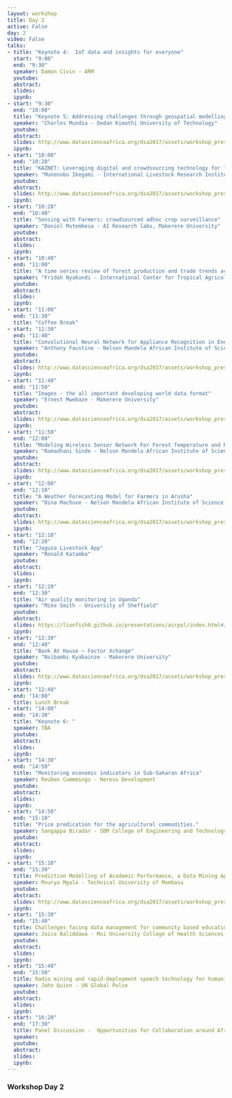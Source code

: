```yaml
---
layout: workshop
title: Day 2
active: False
day: 2
video: False
talks:
- title: "Keynote 4:  IoT data and insights for everyone"
  start: "9:00"
  end: "9:30"
  speaker: Damon Civin - ARM
  youtube:
  abstract:
  slides:
  ipynb:
- start: "9:30"
  end: "10:00"
  title: "Keynote 5: Addressing challenges through geospatial modelling in Kenya"
  speaker: "Charles Mundia - Dedan Kimathi University of Technology"
  youtube:
  abstract:
  slides: http://www.datascienceafrica.org/dsa2017/assets/workshop_presentations/CharlesMundia.pdf
  ipynb:
- start: "10:00"
  end: "10:20"
  title: "KAZNET: Leveraging digital and crowdsourcing technology for livestock market data collection"
  speaker: "Munenobu Ikegami - International Livestock Research Institute"
  youtube:
  abstract:
  slides: http://www.datascienceafrica.org/dsa2017/assets/workshop_presentations/ILRI.pdf
  ipynb:
- start: "10:20"
  end: "10:40"
  title: "Sensing with Farmers; crowdsourced adhoc crop surveillance"
  speaker: "Daniel Mutembesa - AI Research labs, Makerere University"
  youtube:
  abstract:
  slides:
  ipynb:
- start: "10:40"
  end: "11:00"
  title: "A time series review of forest production and trade trends across the tropical region"
  speaker: "Fridah Nyakundi - International Center for Tropical Agriculture - CIAT"
  youtube:
  abstract:
  slides:
  ipynb:
- start: "11:00"
  end: "11:30"
  title: "Coffee Break"
- start: "11:30"
  end: "11:40"
  title: "Convolutional Neural Network for Appliance Recognition in Energy Disaggregation" 
  speaker: "Anthony Faustine - Nelson Mandela African Institute of Science and Technology"
  youtube:
  abstract:
  slides: http://www.datascienceafrica.org/dsa2017/assets/workshop_presentations/AnthonyFaustine.pdf
  ipynb:
- start: "11:40"
  end: "11:50"
  title: "Images - the all important developing world data format" 
  speaker: "Ernest Mwebaze - Makerere University"
  youtube:
  abstract:
  slides: http://www.datascienceafrica.org/dsa2017/assets/workshop_presentations/ErnestMwebaze.pptx
  ipynb:
- start: "11:50"
  end: "12:00"
  title: "Modeling Wireless Sensor Network For Forest Temperature and Relative Humidity Monitoring in Usambara Mountains - A review"
  speaker: "Ramadhani Sinde - Nelson Mandela African Institute of Science and Technology"
  youtube:
  abstract:
  slides: http://www.datascienceafrica.org/dsa2017/assets/workshop_presentations/RSinde.pdf
  ipynb:
- start: "12:00"
  end: "12:10"
  title: "A Weather Forecasting Model for Farmers in Arusha"
  speaker: "Dina Machuve - Nelson Mandela African Institute of Science and Technology"
  youtube:
  abstract:
  slides: http://www.datascienceafrica.org/dsa2017/assets/workshop_presentations/DinaMachuve.pdf
  ipynb:
- start: "12:10"
  end: "12:20"
  title: "Jaguza Livestock App"
  speaker: "Ronald Katamba"
  youtube:
  abstract:
  slides: 
  ipynb:
- start: "12:20"
  end: "12:30"
  title: "Air quality monitoring in Uganda"
  speaker: "Mike Smith - University of Sheffield"
  youtube:
  abstract:
  slides: https://lionfish0.github.io/presentations/airpol/index.html#/
  ipynb:
- start: "12:30"
  end: "12:40"
  title: "Bank At Hause – Factor Xchange"
  speaker: "Nsibambi Kyabainze - Makerere University"
  youtube:
  abstract:
  slides: http://www.datascienceafrica.org/dsa2017/assets/workshop_presentations/NsibambiKyabainze.pptx
  ipynb:
- start: "12:40"
  end: "14:00"
  title: Lunch Break
- start: "14:00"
  end: "14:30"
  title: "Keynote 6: "
  speaker: TBA
  youtube:
  abstract:
  slides:
  ipynb:
- start: "14:30"
  end: "14:50"
  title: "Monitoring economic indicators in Sub-Saharan Africa"
  speaker: Reuben Cummmings - Nerevu Development
  youtube:
  abstract:
  slides: 
  ipynb:
- start: "14:50"
  end: "15:10"
  title: "Price predication for the agricultural commodities."
  speaker: Sangappa Biradar - SDM College of Engineering and Technology
  youtube:
  abstract:
  slides:
  ipynb:
- start: "15:10"
  end: "15:30"
  title: Prediction Modelling of Academic Performance, a Data Mining Approach
  speaker: Mvurya Mgala - Technical University of Mombasa
  youtube:
  abstract:
  slides: http://www.datascienceafrica.org/dsa2017/assets/workshop_presentations/MvuryaMgala.pptx
  ipynb:
- start: "15:30"
  end: "15:40"
  title: Challenges facing data management for community based education and services programs
  speaker: Joice Baliddawa - Moi University College of Health Sciences
  youtube:
  abstract:
  slides: 
  ipynb:
- start: "15:40"
  end: "15:50"
  title: Radio mining and rapid-deployment speech technology for humanitarian early warning in Uganda
  speaker: John Quinn - UN Global Pulse
  youtube:
  abstract:
  slides:
  ipynb:
- start: "16:20"
  end: "17:30"
  title: Panel Discussion -  Opportunities for Collaboration around Africa
  speaker: 
  youtube:
  abstract:
  slides:
  ipynb:
---
```


<h3> <b>Workshop Day 2</b></h3>
